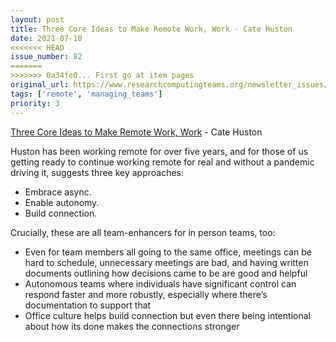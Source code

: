 ```yaml
---
layout: post
title: Three Core Ideas to Make Remote Work, Work - Cate Huston
date: 2021-07-10
<<<<<<< HEAD
issue_number: 82
=======
>>>>>>> 0a34fe0... First go at item pages
original_url: https://www.researchcomputingteams.org/newsletter_issues/0082
tags: ['remote', 'managing_teams']
priority: 3
---
```


<!-- markdownlint-disable MD033 -->
<!-- markdownlint-disable MD041 -->
<!-- markdownlint-disable MD049 -->

[Three Core Ideas to Make Remote Work, Work](https://cate.blog/2021/06/28/three-core-ideas-to-make-remote-work-work/) - Cate Huston

Huston has been working remote for over five years, and for those of us getting ready to continue working remote for real and without a pandemic driving it, suggests three key approaches:

- Embrace async.
- Enable autonomy.
- Build connection.

Crucially, these are all team-enhancers for in person teams, too:

- Even for team members all going to the same office, meetings can be hard to schedule, unnecessary meetings are bad, and having written documents outlining how decisions came to be are good and helpful
- Autonomous teams where individuals have significant control can respond faster and more robustly, especially where there’s documentation to support that
- Office culture helps build connection but even there being intentional about how its done makes the connections stronger

